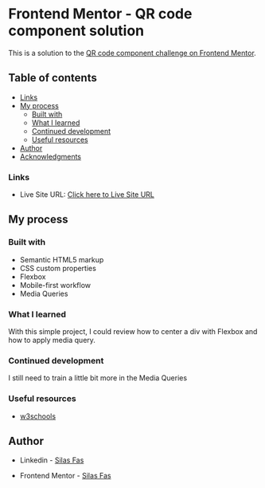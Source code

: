 # Frontend Mentor - QR code component solution

This is a solution to the [QR code component challenge on Frontend Mentor](https://www.frontendmentor.io/challenges/qr-code-component-iux_sIO_H).

## Table of contents

  - [Links](#links)
- [My process](#my-process)
  - [Built with](#built-with)
  - [What I learned](#what-i-learned)
  - [Continued development](#continued-development)
  - [Useful resources](#useful-resources)
- [Author](#author)
- [Acknowledgments](#acknowledgments)

### Links

- Live Site URL: [Click here to Live Site URL](https://silasfas.github.io/QR-code-component-solution/)

## My process

### Built with

- Semantic HTML5 markup
- CSS custom properties
- Flexbox
- Mobile-first workflow
- Media Queries

### What I learned

With this simple project, I could review how to center a div with Flexbox and how to apply media query. 

### Continued development

I still need to train a little bit more in the Media Queries

### Useful resources

- [w3schools](https://www.w3schools.com/)

## Author

- Linkedin - [Silas Fas](https://www.linkedin.com/in/silas-ferreira-arlindo-dos-santos-79791088/)

- Frontend Mentor - [Silas Fas](https://www.frontendmentor.io/profile/SilasFas)